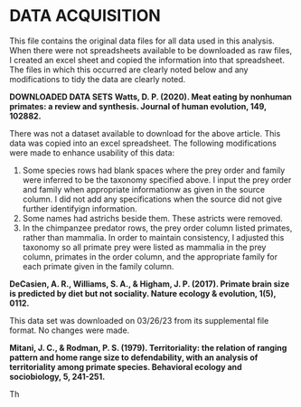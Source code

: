 # DATA ACQUISITION 
This file contains the original data files for all data used in this 
analysis. When there were not spreadsheets available to be downloaded as 
raw files, I created an excel sheet and copied the information into that 
spreadsheet. The files in which this occurred are clearly noted below and 
any modifications to tidy the data are clearly noted. 

**DOWNLOADED DATA SETS** 
**Watts, D. P. (2020). Meat eating by nonhuman primates: a review and 
synthesis. Journal of human evolution, 149, 102882.**

There was not a dataset available to download for the above article. This 
data was copied into an excel spreadsheet. The following modifications 
were made to enhance usability of this data: 
1) Some species rows had blank spaces where the prey order and family were 
inferred to be the taxonomy specified above. I input the prey order and 
family when appropriate informationw as given in the source column. I did 
not add any specifications when the source did not give further 
identifyign information. 
2) Some names had astrichs beside them. These astricts were removed. 
3) In the chimpanzee predator rows, the prey order column listed primates, 
rather than mammalia. In order to maintain consistency, I adjusted this 
taxonomy so all primate prey were listed as mammalia in the prey column, 
primates in the order column, and the appropriate family for each primate 
given in the family column. 


**DeCasien, A. R., Williams, S. A., & Higham, J. P. (2017). Primate brain 
size is predicted by diet but not sociality. Nature ecology & evolution, 
1(5), 0112.**

This data set was downloaded on 03/26/23 from its supplemental file 
format. No changes were made. 


**Mitani, J. C., & Rodman, P. S. (1979). Territoriality: the relation of 
ranging pattern and home range size to defendability, with an analysis of 
territoriality among primate species. Behavioral ecology and sociobiology, 
5, 241-251.**

Th

